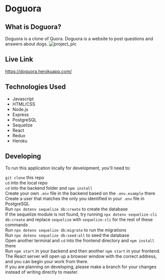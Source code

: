 # Doguora
## What is Doguora?
Doguora is a clone of Quora. Doguora is a website to post questions and answers about dogs.
![project_pic](https://user-images.githubusercontent.com/75101720/147004983-76649f95-c075-48bd-bf9e-cead603e73c4.jpg)

## Live Link
https://doguora.herokuapp.com/

## Technologies Used
* Javascript
* HTML/CSS
* Node.js
* Express
* PostgreSQL
* Sequelize
* React
* Redux
* Heroku

## Developing
To run this application locally for development, you'll need to:

`git clone` this repo<br/>
`cd` into the local repo<br/>
`cd` into the backend folder and `npm install`<br/>
Create your own `.env` file in the backend based on the `.env.example` there<br/>
Create a user that matches the only you identified in your `.env` file in PostgreSQL<br/>
Run `npx dotenv sequelize db:create` to create the database<br/>
If the sequelize module is not found, try running `npx dotenv sequelize-cli db:create` and replace `sequelize` with `sequelize-cli` for the rest of these commands<br/>
Run `npx dotenv sequelize db:migrate` to run the migrations<br/>
Run `npx dotenv sequelize db:seed:all` to seed the database<br/>
Open another terminal and `cd` into the frontend directory and `npm install` there<br/>
Run `npm start` in your backend and then another `npm start` in your frontend.<br/>
The React server will open up a browser window with the correct address, and you can begin your work from there.<br/>
If you are planning on developing, please make a branch for your changes instead of writing directly to master.<br/>
